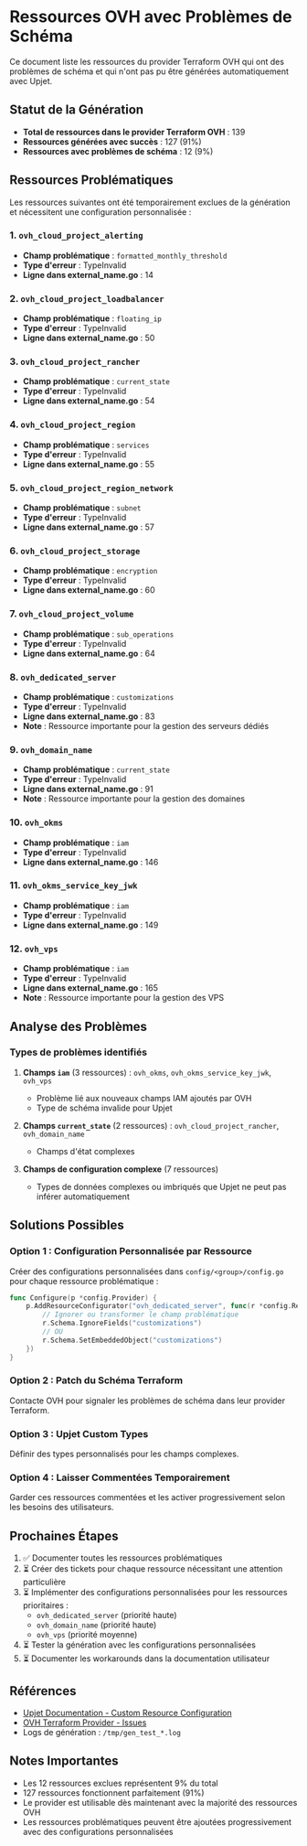 # Ressources OVH avec Problèmes de Schéma

Ce document liste les ressources du provider Terraform OVH qui ont des problèmes de schéma et qui n'ont pas pu être générées automatiquement avec Upjet.

## Statut de la Génération

- **Total de ressources dans le provider Terraform OVH** : 139
- **Ressources générées avec succès** : 127 (91%)
- **Ressources avec problèmes de schéma** : 12 (9%)

## Ressources Problématiques

Les ressources suivantes ont été temporairement exclues de la génération et nécessitent une configuration personnalisée :

### 1. `ovh_cloud_project_alerting`
- **Champ problématique** : `formatted_monthly_threshold`
- **Type d'erreur** : TypeInvalid
- **Ligne dans external_name.go** : 14

### 2. `ovh_cloud_project_loadbalancer`
- **Champ problématique** : `floating_ip`
- **Type d'erreur** : TypeInvalid
- **Ligne dans external_name.go** : 50

### 3. `ovh_cloud_project_rancher`
- **Champ problématique** : `current_state`
- **Type d'erreur** : TypeInvalid
- **Ligne dans external_name.go** : 54

### 4. `ovh_cloud_project_region`
- **Champ problématique** : `services`
- **Type d'erreur** : TypeInvalid
- **Ligne dans external_name.go** : 55

### 5. `ovh_cloud_project_region_network`
- **Champ problématique** : `subnet`
- **Type d'erreur** : TypeInvalid
- **Ligne dans external_name.go** : 57

### 6. `ovh_cloud_project_storage`
- **Champ problématique** : `encryption`
- **Type d'erreur** : TypeInvalid
- **Ligne dans external_name.go** : 60

### 7. `ovh_cloud_project_volume`
- **Champ problématique** : `sub_operations`
- **Type d'erreur** : TypeInvalid
- **Ligne dans external_name.go** : 64

### 8. `ovh_dedicated_server`
- **Champ problématique** : `customizations`
- **Type d'erreur** : TypeInvalid
- **Ligne dans external_name.go** : 83
- **Note** : Ressource importante pour la gestion des serveurs dédiés

### 9. `ovh_domain_name`
- **Champ problématique** : `current_state`
- **Type d'erreur** : TypeInvalid
- **Ligne dans external_name.go** : 91
- **Note** : Ressource importante pour la gestion des domaines

### 10. `ovh_okms`
- **Champ problématique** : `iam`
- **Type d'erreur** : TypeInvalid
- **Ligne dans external_name.go** : 146

### 11. `ovh_okms_service_key_jwk`
- **Champ problématique** : `iam`
- **Type d'erreur** : TypeInvalid
- **Ligne dans external_name.go** : 149

### 12. `ovh_vps`
- **Champ problématique** : `iam`
- **Type d'erreur** : TypeInvalid
- **Ligne dans external_name.go** : 165
- **Note** : Ressource importante pour la gestion des VPS

## Analyse des Problèmes

### Types de problèmes identifiés

1. **Champs `iam`** (3 ressources) : `ovh_okms`, `ovh_okms_service_key_jwk`, `ovh_vps`
   - Problème lié aux nouveaux champs IAM ajoutés par OVH
   - Type de schéma invalide pour Upjet

2. **Champs `current_state`** (2 ressources) : `ovh_cloud_project_rancher`, `ovh_domain_name`
   - Champs d'état complexes

3. **Champs de configuration complexe** (7 ressources)
   - Types de données complexes ou imbriqués que Upjet ne peut pas inférer automatiquement

## Solutions Possibles

### Option 1 : Configuration Personnalisée par Ressource

Créer des configurations personnalisées dans `config/<group>/config.go` pour chaque ressource problématique :

```go
func Configure(p *config.Provider) {
    p.AddResourceConfigurator("ovh_dedicated_server", func(r *config.Resource) {
        // Ignorer ou transformer le champ problématique
        r.Schema.IgnoreFields("customizations")
        // OU
        r.Schema.SetEmbeddedObject("customizations")
    })
}
```

### Option 2 : Patch du Schéma Terraform

Contacte OVH pour signaler les problèmes de schéma dans leur provider Terraform.

### Option 3 : Upjet Custom Types

Définir des types personnalisés pour les champs complexes.

### Option 4 : Laisser Commentées Temporairement

Garder ces ressources commentées et les activer progressivement selon les besoins des utilisateurs.

## Prochaines Étapes

1. ✅ Documenter toutes les ressources problématiques
2. ⏳ Créer des tickets pour chaque ressource nécessitant une attention particulière
3. ⏳ Implémenter des configurations personnalisées pour les ressources prioritaires :
   - `ovh_dedicated_server` (priorité haute)
   - `ovh_domain_name` (priorité haute)
   - `ovh_vps` (priorité moyenne)
4. ⏳ Tester la génération avec les configurations personnalisées
5. ⏳ Documenter les workarounds dans la documentation utilisateur

## Références

- [Upjet Documentation - Custom Resource Configuration](https://github.com/crossplane/upjet/blob/main/docs/configuring-a-resource.md)
- [OVH Terraform Provider - Issues](https://github.com/ovh/terraform-provider-ovh/issues)
- Logs de génération : `/tmp/gen_test_*.log`

## Notes Importantes

- Les 12 ressources exclues représentent 9% du total
- 127 ressources fonctionnent parfaitement (91%)
- Le provider est utilisable dès maintenant avec la majorité des ressources OVH
- Les ressources problématiques peuvent être ajoutées progressivement avec des configurations personnalisées
